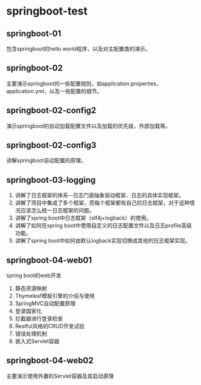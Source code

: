 # springboot-test

## springboot-01

包含springboot的hello world程序，以及对主配置类的演示。

## springboot-02

主要演示springboot的一些配置规则，如application.properties、application.yml，以及一些配置的细节。

## springboot-02-config2

演示springboot的自动加载配置文件以及加载的优先级，外部加载等。

## springboot-02-config3

讲解springboot自动配置的原理。

## springboot-03-logging
1. 讲解了日志框架的体系--日志门面抽象驱动框架、日志的具体实现框架。
2. 讲解了项目中集成了多个框架，而每个框架都有自己的日志框架，对于这种情况应该怎么统一日志框架的问题。
3. 讲解了spring boot中日志框架（slf4j+logback）的使用。
4. 讲解了如何在spring boot中使用自定义的日志配置文件以及日志profile高级功能。
5. 讲解了spring boot中如何由默认logback实现切换成其他的日志框架实现。

## springboot-04-web01
spring boot的web开发
1. 静态资源映射
2. Thymeleaf模板引擎的介绍与使用
3. SpringMVC自动配置原理
4. 登录国家化
5. 拦截器进行登录检查
6. Restful风格的CRUD开发试验
7. 错误处理机制
8. 嵌入式Servlet容器

## springboot-04-web02
主要演示使用外置的Servlet容器及其启动原理
